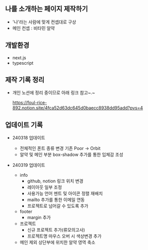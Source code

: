## 나를 소개하는 페이지 제작하기

- '나'라는 사람에 맞게 컨셉대로 구상
- 메인 컨셉 : 비타민 알약

## 개발환경

- next.js
- typescript

## 제작 기록 정리

- 개인 노션에 정리 중이므로 아래 링크 참고~.~

  https://foul-rice-892.notion.site/4fca52d63dc645d0baecc8938dd95add?pvs=4

## 업데이트 기록

- 240318 업데이트

  - 전체적인 폰트 종류 변경
    기존 Poor -> Orbit
  - 알약 및 메인 부분 box-shadow 추가를 통한 입체감 조성

- 240319 업데이트
  - info
    - github, notion 링크 위치 변경
    - 레이아웃 일부 조정
    - 사용가능 언어 멘트 및 아이콘 정렬 재배치
    - mailto 추가를 통한 이메일 연동
    - 프로젝트로 넘어갈 수 있도록 추가
  - footer
    - margin 추가
  - 프로젝트
    - 신규 프로젝트 추가(류모의고사)
    - 프로젝트명 마우스 오버 시 색상변경 추가
  - 메인 제외 상단부에 위치한 알약 영역 축소
